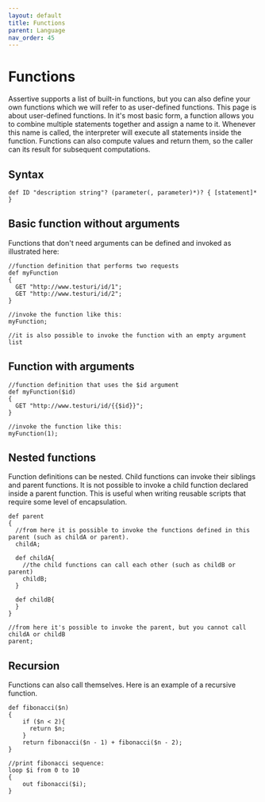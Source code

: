 ```yaml
---
layout: default
title: Functions
parent: Language
nav_order: 45
---
```


# Functions
Assertive supports a list of built-in functions, but you can also define your own functions which we will refer to as user-defined functions.
This page is about user-defined functions. In it's most basic form, a function allows you to combine multiple statements together and assign a name to it. Whenever this name is called, the interpreter will execute all statements inside the function. Functions can also compute values and return them, so the caller can its result for subsequent computations.

## Syntax
```assertive
def ID "description string"? (parameter(, parameter)*)? { [statement]* }
```

## Basic function without arguments
Functions that don't need arguments can be defined and invoked as illustrated here:
```assertive
//function definition that performs two requests
def myFunction
{
  GET "http://www.testuri/id/1";
  GET "http://www.testuri/id/2";
}

//invoke the function like this:
myFunction;

//it is also possible to invoke the function with an empty argument list
```

## Function with arguments
```assertive
//function definition that uses the $id argument
def myFunction($id)
{
  GET "http://www.testuri/id/{{$id}}";
}

//invoke the function like this:
myFunction(1);
```

## Nested functions
Function definitions can be nested. Child functions can invoke their siblings and parent functions. 
It is not possible to invoke a child function declared inside a parent function. This is useful when writing reusable scripts that require some level of encapsulation.
```assertive
def parent
{
  //from here it is possible to invoke the functions defined in this parent (such as childA or parent).
  childA;

  def childA{
    //the child functions can call each other (such as childB or parent)
    childB;
  }

  def childB{
  }
}

//from here it's possible to invoke the parent, but you cannot call childA or childB
parent;
```

## Recursion
Functions can also call themselves. Here is an example of a recursive function.
```assertive
def fibonacci($n)
{
    if ($n < 2){
      return $n;
    }
    return fibonacci($n - 1) + fibonacci($n - 2);
}

//print fibonacci sequence:
loop $i from 0 to 10
{
    out fibonacci($i);
}
```